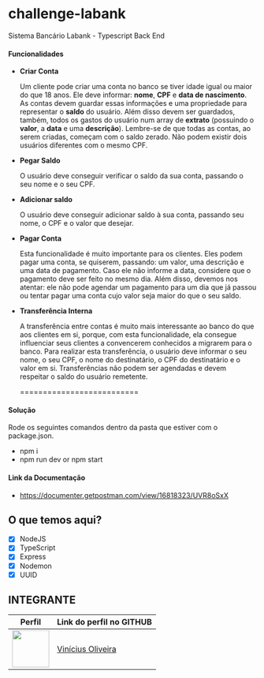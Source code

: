 # challenge-labank
Sistema Bancário Labank - Typescript Back End

#### Funcionalidades

- **Criar Conta**

    Um cliente pode criar uma conta no banco se tiver idade igual ou maior do que 18 anos. Ele deve informar: **nome**, **CPF** e **data de nascimento**. As contas devem guardar essas informações e uma propriedade para representar o **saldo** do usuário. Além disso devem ser guardados, também, todos os gastos do usuário num array de **extrato** (possuindo o **valor**, a **data** e uma **descrição**). Lembre-se de que todas as contas, ao serem criadas, começam com o saldo zerado. Não podem existir dois usuários diferentes com o mesmo CPF.

- **Pegar Saldo**

    O usuário deve conseguir verificar o saldo da sua conta, passando o seu nome e o seu CPF.

- **Adicionar saldo**

    O usuário deve conseguir adicionar saldo à sua conta, passando seu nome, o CPF e o valor que desejar.

- **Pagar Conta**

    Esta funcionalidade é muito importante para os clientes. Eles podem pagar uma conta, se quiserem, passando: um valor, uma descrição e uma data de pagamento. Caso ele não informe a data, considere que o pagamento deve ser feito no mesmo dia. Além disso, devemos nos atentar: ele não pode agendar um pagamento para um dia que já passou ou tentar pagar uma conta cujo valor seja maior do que o seu saldo.

- **Transferência Interna**

    A transferência entre contas é muito mais interessante ao banco do que aos clientes em si, porque, com esta funcionalidade, ela consegue influenciar seus clientes a convencerem conhecidos a migrarem para o banco. Para realizar esta transferência, o usuário deve informar o seu nome, o seu CPF, o nome do destinatário, o CPF do destinatário e o valor em si. Transferências não podem ser agendadas e devem respeitar o saldo do usuário remetente.


    ==========================


#### Solução
Rode os seguintes comandos dentro da pasta que estiver com o package.json.
- npm i
- npm run dev or npm start

#### Link da Documentação
- https://documenter.getpostman.com/view/16818323/UVR8oSxX

## O que temos aqui?
- [x]  NodeJS
- [x]  TypeScript
- [x]  Express
- [x]  Nodemon
- [x]  UUID

## INTEGRANTE
Perfil      | Link do perfil no GITHUB
--------- | ------
[<img src="https://avatars.githubusercontent.com/u/52759918?v=4" width="75px;"/>](https://github.com/vinnivso) | [Vinícius Oliveira](https://github.com/vinnivso)
